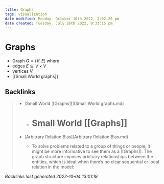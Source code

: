 ```yaml
---
title: Graphs
tags: visualization
date modified: Monday, October 10th 2022, 2:02:26 pm
date created: Tuesday, July 26th 2022, 8:33:15 pm
---
```


# Graphs
- Graph $G= (V,E)$ where
- edges $E \subseteq V \times V$
- vertices $V$
- [[Small World graphs]]

## Backlinks
> - [Small World [[Graphs]]](Small World graphs.md)
>   - # Small World [[Graphs]]
>
> - [Arbitrary Relation Bias](Arbitrary Relation Bias.md)
>   - To solve problems related to a group of things or people, it might be more informative to see them as a [[Graphs]]. The graph structure imposes arbitrary relationships between the entities, which is ideal when there’s no clear sequential or local relation in the model:

_Backlinks last generated 2022-10-04 13:01:19_

